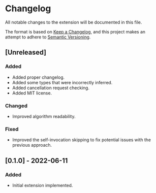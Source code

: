 # Changelog

All notable changes to the extension will be documented in this file.

The format is based on [Keep a Changelog](https://keepachangelog.com/en/1.0.0/),
and this project makes an attempt to adhere to [Semantic Versioning](https://semver.org/spec/v2.0.0.html).

## [Unreleased]

### Added

- Added proper changelog.
- Added some types that were incorrectly inferred.
- Added cancellation request checking.
- Added MIT license.

### Changed

- Improved algorithm readability.

### Fixed

- Improved the self-invocation skipping to fix potential issues with the previous approach.

## [0.1.0] - 2022-06-11

### Added
- Initial extension implemented.
